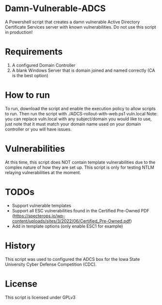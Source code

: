 # Damn-Vulnerable-ADCS
A Powershell script that creates a damn vulnerable Active Directory Certificate Services server with known vulnerabilities. Do not use this script in production!

# Requirements
1. A configured Domain Controller
2. A blank Windows Server that is domain joined and named correctly (CA is the best option)

# How to run
To run, download the script and enable the execution policy to allow scripts to run. Then run the script with ./ADCS-rollout-with-web.ps1 vuln.local
Note: you can replace vuln.local with any subject/domain you would like to use, just note that it must match your domain name used on your domain controller or you will have issues.

# Vulnerabilities
At this time, this script does NOT contain template vulnerabilities due to the complex nature of how they are set up. This script is only for testing NTLM relaying vulnerabilities at the moment.

# TODOs
- Support vulnerable templates
- Support all ESC vulnerabilities found in the Certified Pre-Owned PDF (https://specterops.io/wp-content/uploads/sites/3/2022/06/Certified_Pre-Owned.pdf)
- Add in template options (only enable ESC1 for example)

# History
This script was used to configured the ADCS box for the Iowa State University Cyber Defense Competition (CDC).

# License
This script is licensed under GPLv3
